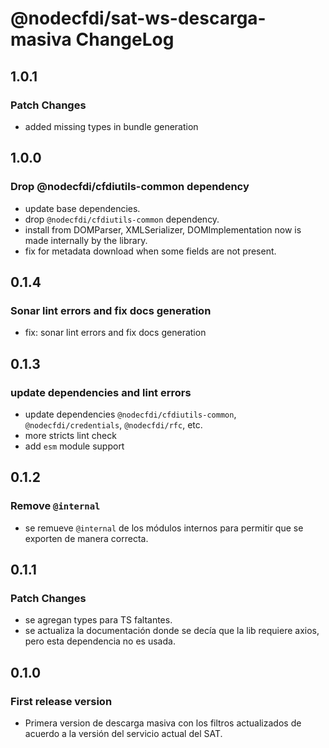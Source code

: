 # @nodecfdi/sat-ws-descarga-masiva ChangeLog

## 1.0.1

### Patch Changes

- added missing types in bundle generation

## 1.0.0

### Drop @nodecfdi/cfdiutils-common dependency

- update base dependencies.
- drop `@nodecfdi/cfdiutils-common` dependency.
- install from DOMParser, XMLSerializer, DOMImplementation now is made internally by the library.
- fix for metadata download when some fields are not present.

## 0.1.4

### Sonar lint errors and fix docs generation

- fix: sonar lint errors and fix docs generation

## 0.1.3

### update dependencies and lint errors

- update dependencies `@nodecfdi/cfdiutils-common`, `@nodecfdi/credentials`, `@nodecfdi/rfc`, etc.
- more stricts lint check
- add `esm` module support

## 0.1.2

### Remove `@internal`

- se remueve `@internal` de los módulos internos para permitir que se exporten de manera correcta.

## 0.1.1

### Patch Changes

- se agregan types para TS faltantes.
- se actualiza la documentación donde se decía que la lib requiere axios, pero esta dependencia no es usada.

## 0.1.0

### First release version

- Primera version de descarga masiva con los filtros actualizados de acuerdo a la versión del servicio actual del SAT.
